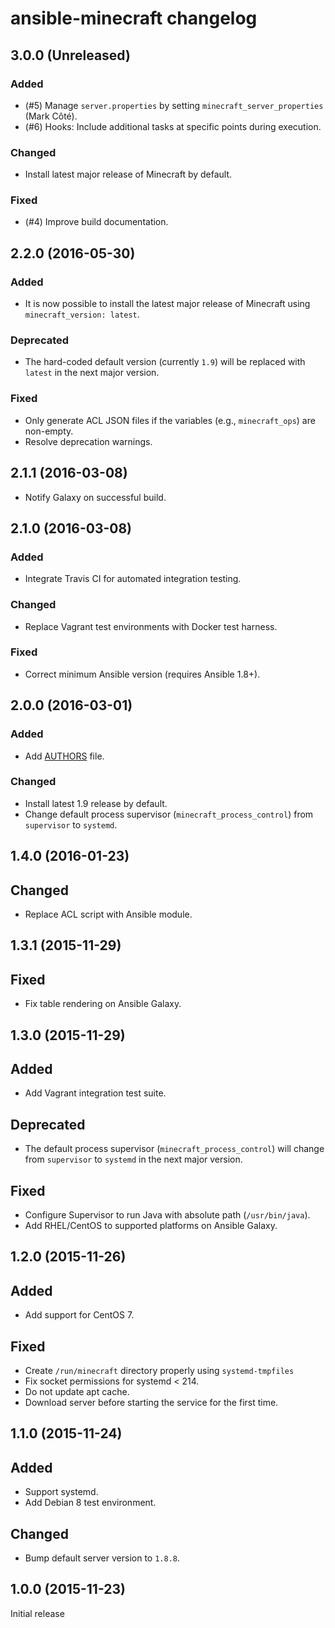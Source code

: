 # ansible-minecraft changelog

## 3.0.0 (Unreleased)

### Added

* (#5) Manage `server.properties` by setting `minecraft_server_properties` (Mark Côté).
* (#6) Hooks: Include additional tasks at specific points during execution.

### Changed

* Install latest major release of Minecraft by default.

### Fixed

* (#4) Improve build documentation.

## 2.2.0 (2016-05-30)

### Added

* It is now possible to install the latest major release of Minecraft using `minecraft_version: latest`.

### Deprecated

* The hard-coded default version (currently `1.9`) will be replaced with `latest` in the next major version.

### Fixed

* Only generate ACL JSON files if the variables (e.g., `minecraft_ops`) are non-empty.
* Resolve deprecation warnings.

## 2.1.1 (2016-03-08)

* Notify Galaxy on successful build.

## 2.1.0 (2016-03-08)

### Added

* Integrate Travis CI for automated integration testing.

### Changed

* Replace Vagrant test environments with Docker test harness.

### Fixed

* Correct minimum Ansible version (requires Ansible 1.8+).

## 2.0.0 (2016-03-01)

### Added

* Add [AUTHORS](AUTHORS.md) file.

### Changed

* Install latest 1.9 release by default.
* Change default process supervisor (`minecraft_process_control`) from `supervisor` to `systemd`.

## 1.4.0 (2016-01-23)

## Changed

* Replace ACL script with Ansible module.

## 1.3.1 (2015-11-29)

## Fixed

* Fix table rendering on Ansible Galaxy.

## 1.3.0 (2015-11-29)

## Added

* Add Vagrant integration test suite.

## Deprecated

* The default process supervisor (`minecraft_process_control`) will change from `supervisor` to `systemd` in the next major version.

## Fixed

* Configure Supervisor to run Java with absolute path (`/usr/bin/java`).
* Add RHEL/CentOS to supported platforms on Ansible Galaxy.

## 1.2.0 (2015-11-26)

## Added

* Add support for CentOS 7.

## Fixed

* Create `/run/minecraft` directory properly using `systemd-tmpfiles`
* Fix socket permissions for systemd < 214.
* Do not update apt cache.
* Download server before starting the service for the first time.

## 1.1.0 (2015-11-24)

## Added

* Support systemd.
* Add Debian 8 test environment.

## Changed

* Bump default server version to `1.8.8`.

## 1.0.0 (2015-11-23)

Initial release
